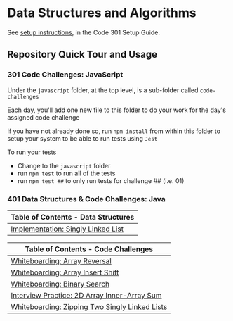 # Data Structures and Algorithms

See [setup instructions](https://codefellows.github.io/setup-guide/code-301/3-code-challenges), in the Code 301 Setup Guide.

## Repository Quick Tour and Usage

### 301 Code Challenges: JavaScript

Under the `javascript` folder, at the top level, is a sub-folder called `code-challenges`

Each day, you'll add one new file to this folder to do your work for the day's assigned code challenge

If you have not already done so, run `npm install` from within this folder to setup your system to be able to run tests using `Jest`

To run your tests

- Change to the `javascript` folder
- run `npm test` to run all of the tests
- run `npm test ##` to only run tests for challenge ## (i.e. 01)

### 401 Data Structures & Code Challenges: Java

| Table of Contents - Data Structures |
| ------------------------------- |
| [Implementation: Singly Linked List](./java/datastructures/lib/src/main/java/datastructures/readme-datastructures/singleLinkedListREADME.md)

| Table of Contents - Code Challenges |
| ------------------------------- |
| [Whiteboarding: Array Reversal](./array-reverse/README.md)
| [Whiteboarding: Array Insert Shift](./array-reverse/README.md)
| [Whiteboarding: Binary Search](./array-reverse/README.md)
| [Interview Practice: 2D Array Inner-Array Sum](./java//datastructures/lib/src/main/java/codechallenges/readme-codechallenges/2DArrayMatrixInnerElementArraySum-readme.md)
| [Whiteboarding: Zipping Two Singly Linked Lists](./java//datastructures/lib/src/main/java/codechallenges/readme-codechallenges/zipperTwoLinedLists.md)
